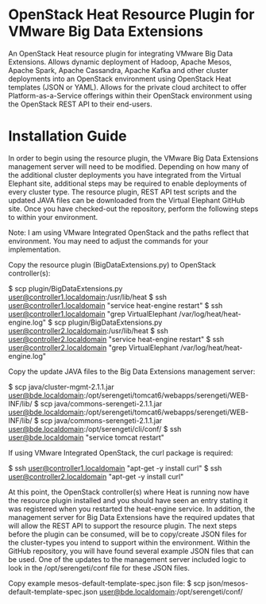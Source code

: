 # OpenStack Heat Resource Plugin for VMware Big Data Extensions

An OpenStack Heat resource plugin for integrating VMware Big Data Extensions. Allows dynamic deployment of Hadoop, Apache Mesos, Apache Spark, Apache Cassandra, Apache Kafka and other cluster deployments into an OpenStack environment using OpenStack Heat templates (JSON or YAML). Allows for the private cloud architect to offer Platform-as-a-Service offerings within their OpenStack environment using the OpenStack REST API to their end-users.

# Installation Guide

In order to begin using the resource plugin, the VMware Big Data Extensions management server will need to be modified. Depending on how many of the additional cluster deployments you have integrated from the Virtual Elephant site, additional steps may be required to enable deployments of every cluster type. The resource plugin, REST API test scripts and the updated JAVA files can be downloaded from the Virtual Elephant GitHub site. Once you have checked-out the repository, perform the following steps to within your environment.

Note: I am using VMware Integrated OpenStack and the paths reflect that environment. You may need to adjust the commands for your implementation.

Copy the resource plugin (BigDataExtensions.py) to OpenStack controller(s):

$ scp plugin/BigDataExtensions.py user@controller1.localdomain:/usr/lib/heat
$ ssh user@controller1.localdomain "service heat-engine restart"
$ ssh user@controller1.localdomain "grep VirtualElephant /var/log/heat/heat-engine.log"
$ scp plugin/BigDataExtensions.py user@controller2.localdomain:/usr/lib/heat
$ ssh user@controller2.localdomain "service heat-engine restart"
$ ssh user@controller2.localdomain "grep VirtualElephant /var/log/heat/heat-engine.log"

Copy the update JAVA files to the Big Data Extensions management server:

$ scp java/cluster-mgmt-2.1.1.jar user@bde.localdomain:/opt/serengeti/tomcat6/webapps/serengeti/WEB-INF/lib/
$ scp java/commons-serengeti-2.1.1.jar user@bde.localdomain:/opt/serengeti/tomcat6/webapps/serengeti/WEB-INF/lib/
$ scp java/commons-serengeti-2.1.1.jar user@bde.localdomain:/opt/serengeti/cli/conf/
$ ssh user@bde.localdomain "service tomcat restart"

If using VMware Integrated OpenStack, the curl package is required:

$ ssh user@controller1.localdomain "apt-get -y install curl"
$ ssh user@controller2.localdomain "apt-get -y install curl"

At this point, the OpenStack controller(s) where Heat is running now have the resource plugin installed and you should have seen an entry stating it was registered when you restarted the heat-engine service. In addition, the management server for Big Data Extensions have the required updates that will allow the REST API to support the resource plugin. The next steps before the plugin can be consumed, will be to copy/create JSON files for the cluster-types you intend to support within the environment. Within the GitHub repository, you will have found several example JSON files that can be used. One of the updates to the management server included logic to look in the /opt/serengeti/conf file for these JSON files.

Copy example mesos-default-template-spec.json file:
$ scp json/mesos-default-template-spec.json user@bde.localdomain:/opt/serengeti/conf/
